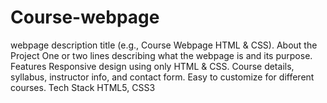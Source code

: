 # Course-webpage
webpage description title (e.g., Course Webpage HTML &amp; CSS).  About the Project  One or two lines describing what the webpage is and its purpose. Features  Responsive design using only HTML &amp; CSS.  Course details, syllabus, instructor info, and contact form. Easy to customize for different courses.  Tech Stack HTML5, CSS3 
